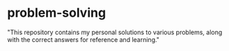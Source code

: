# problem-solving
"This repository contains my personal solutions to various problems, along with the correct answers for reference and learning."
